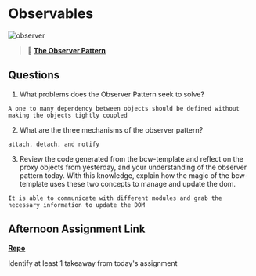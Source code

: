 # Observables

![observer](https://bcw.blob.core.windows.net/public/img/journals/8014045611652045)

> **📖 [The Observer Pattern](https://codeworksacademy.com/fs-student-guide/resources/wk3/04-Observer-Pattern)**

## Questions

1. What problems does the Observer Pattern seek to solve?
```
A one to many dependency between objects should be defined without making the objects tightly coupled 
```
2. What are the three mechanisms of the observer pattern?
```
attach, detach, and notify
```
3. Review the code generated from the bcw-template and reflect on the proxy objects from yesterday, and your understanding of the observer pattern today. With this knowledge, explain how the magic of the bcw-template uses these two concepts to manage and update the dom.
```
It is able to communicate with different modules and grab the necessary information to update the DOM
```
## Afternoon Assignment Link

**[Repo](https://github.com/refous23/<ASSIGNMENT_REPO>)**

Identify at least 1 takeaway from today's assignment
